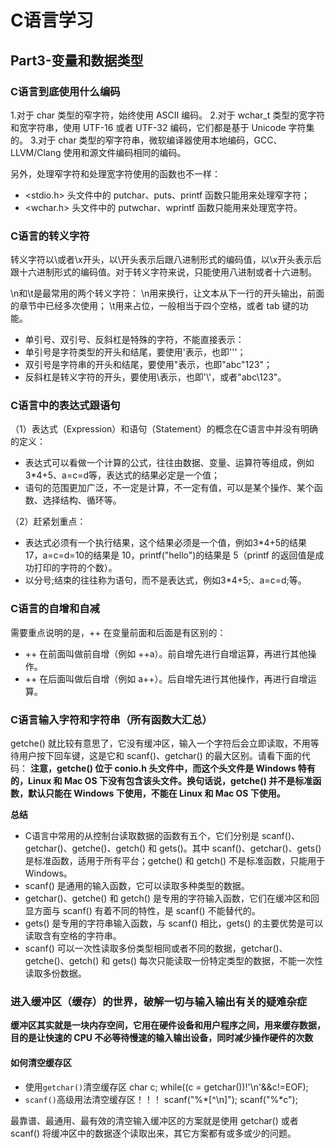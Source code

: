 # C语言学习


## Part3-变量和数据类型

### C语言到底使用什么编码
1.对于 char 类型的窄字符，始终使用 ASCII 编码。
2.对于 wchar_t 类型的宽字符和宽字符串，使用 UTF-16 或者 UTF-32 编码，它们都是基于 Unicode 字符集的。
3.对于 char 类型的窄字符串，微软编译器使用本地编码，GCC、LLVM/Clang 使用和源文件编码相同的编码。

另外，处理窄字符和处理宽字符使用的函数也不一样：
* <stdio.h> 头文件中的 putchar、puts、printf 函数只能用来处理窄字符；
* <wchar.h> 头文件中的 putwchar、wprintf 函数只能用来处理宽字符。

### C语言的转义字符
转义字符以\或者\x开头，以\开头表示后跟八进制形式的编码值，以\x开头表示后跟十六进制形式的编码值。对于转义字符来说，只能使用八进制或者十六进制。

\n和\t是最常用的两个转义字符：
\n用来换行，让文本从下一行的开头输出，前面的章节中已经多次使用；
\t用来占位，一般相当于四个空格，或者 tab 键的功能。

* 单引号、双引号、反斜杠是特殊的字符，不能直接表示：
* 单引号是字符类型的开头和结尾，要使用\'表示，也即'\''；
* 双引号是字符串的开头和结尾，要使用\"表示，也即"abc\"123"；
* 反斜杠是转义字符的开头，要使用\\表示，也即'\\'，或者"abc\\123"。

### C语言中的表达式跟语句
（1）表达式（Expression）和语句（Statement）的概念在C语言中并没有明确的定义：
* 表达式可以看做一个计算的公式，往往由数据、变量、运算符等组成，例如3*4+5、a=c=d等，表达式的结果必定是一个值；
* 语句的范围更加广泛，不一定是计算，不一定有值，可以是某个操作、某个函数、选择结构、循环等。

（2）赶紧划重点：
* 表达式必须有一个执行结果，这个结果必须是一个值，例如3*4+5的结果 17，a=c=d=10的结果是 10，printf("hello")的结果是 5（printf 的返回值是成功打印的字符的个数）。
* 以分号;结束的往往称为语句，而不是表达式，例如3*4+5;、a=c=d;等。

### C语言的自增和自减
需要重点说明的是，++ 在变量前面和后面是有区别的：
* ++ 在前面叫做前自增（例如 ++a）。前自增先进行自增运算，再进行其他操作。
* ++ 在后面叫做后自增（例如 a++）。后自增先进行其他操作，再进行自增运算。

### C语言输入字符和字符串（所有函数大汇总）
getche() 就比较有意思了，它没有缓冲区，输入一个字符后会立即读取，不用等待用户按下回车键，这是它和 scanf()、getchar() 的最大区别。请看下面的代码：
**注意，getche() 位于 conio.h 头文件中，而这个头文件是 Windows 特有的，Linux 和 Mac OS 下没有包含该头文件。换句话说，getche() 并不是标准函数，默认只能在 Windows 下使用，不能在 Linux 和 Mac OS 下使用。**

**总结**
* C语言中常用的从控制台读取数据的函数有五个，它们分别是 scanf()、getchar()、getche()、getch() 和 gets()。其中 scanf()、getchar()、gets() 是标准函数，适用于所有平台；getche() 和 getch() 不是标准函数，只能用于 Windows。
* scanf() 是通用的输入函数，它可以读取多种类型的数据。
* getchar()、getche() 和 getch() 是专用的字符输入函数，它们在缓冲区和回显方面与 scanf() 有着不同的特性，是 scanf() 不能替代的。
* gets() 是专用的字符串输入函数，与 scanf() 相比，gets() 的主要优势是可以读取含有空格的字符串。
* scanf() 可以一次性读取多份类型相同或者不同的数据，getchar()、getche()、getch() 和 gets() 每次只能读取一份特定类型的数据，不能一次性读取多份数据。

### 进入缓冲区（缓存）的世界，破解一切与输入输出有关的疑难杂症
**缓冲区其实就是一块内存空间，它用在硬件设备和用户程序之间，用来缓存数据，目的是让快速的 CPU 不必等待慢速的输入输出设备，同时减少操作硬件的次数**

#### 如何清空缓存区
* 使用`getchar()`清空缓存区
    char c;
    while((c = getchar())!'\n'&&c!=EOF);
* `scanf()`高级用法清空缓存区！！！
    scanf("%*[^\n]"); scanf("%*c");

最靠谱、最通用、最有效的清空输入缓冲区的方案就是使用 getchar() 或者 scanf() 将缓冲区中的数据逐个读取出来，其它方案都有或多或少的问题。